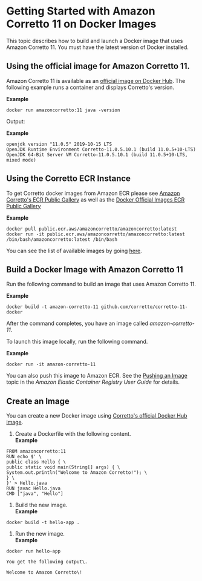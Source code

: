# Getting Started with Amazon Corretto 11 on Docker Images<a name="docker-install"></a>

 This topic describes how to build and launch a Docker image that uses Amazon Corretto 11\. You must have the latest version of Docker installed\. 

## Using the official image for Amazon Corretto 11\.<a name="docker-hello-world"></a>

 Amazon Corretto 11 is available as an [official image on Docker Hub](https://hub.docker.com/_/amazoncorretto)\. The following example runs a container and displays Corretto's version\. 

**Example**  

```
docker run amazoncorretto:11 java -version
```

 Output: 

**Example**  

```
openjdk version "11.0.5" 2019-10-15 LTS
OpenJDK Runtime Environment Corretto-11.0.5.10.1 (build 11.0.5+10-LTS)
OpenJDK 64-Bit Server VM Corretto-11.0.5.10.1 (build 11.0.5+10-LTS, mixed mode)
```

## Using the Corretto ECR Instance<a name="amazon-corretto-yum-erc"></a>

To get Corretto docker images from Amazon ECR please see [Amazon Corretto's ECR Public Gallery](https://gallery.ecr.aws/amazoncorretto/amazoncorretto) as well as the [Docker Official Images ECR Public Gallery](https://gallery.ecr.aws/docker/library/amazoncorretto)
 

**Example**  

```
docker pull public.ecr.aws/amazoncorretto/amazoncorretto:latest
docker run -it public.ecr.aws/amazoncorretto/amazoncorretto:latest /bin/bash/amazoncorretto:latest /bin/bash
```

You can see the list of available images by going [here](https://gallery.ecr.aws/amazoncorretto/amazoncorretto).


## Build a Docker Image with Amazon Corretto 11<a name="docker-build-instruct"></a>

 Run the following command to build an image that uses Amazon Corretto 11\. 

**Example**  

```
docker build -t amazon-corretto-11 github.com/corretto/corretto-11-docker
```

 After the command completes, you have an image called *amazon\-corretto\-11*\. 

 To launch this image locally, run the following command\. 

**Example**  

```
docker run -it amazon-corretto-11
```

 You can also push this image to Amazon ECR\. See the [Pushing an Image](https://docs.aws.amazon.com/AmazonECR/latest/userguide/docker-push-ecr-image.html) topic in the *Amazon Elastic Container Registry User Guide* for details\. 

## Create an Image<a name="docker-new-image"></a>

 You can create a new Docker image using [Corretto's official Docker Hub image](https://hub.docker.com/_/amazoncorretto)\. 

1.  Create a Dockerfile with the following content\.   
**Example**  

   ```
   FROM amazoncorretto:11
   RUN echo $' \
   public class Hello { \
   public static void main(String[] args) { \
   System.out.println("Welcome to Amazon Corretto!"); \
   } \
   }' > Hello.java
   RUN javac Hello.java
   CMD ["java", "Hello"]
   ```

1.  Build the new image\.   
**Example**  

   ```
   docker build -t hello-app .
   ```

1.  Run the new image\.   
**Example**  

   ```
   docker run hello-app
   ```

    You get the following output\. 

    Welcome to Amazon Corretto\! 
